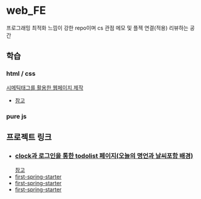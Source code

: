 # web_FE 
프로그래밍 최적화 느낌이 강한 repo이며 cs 관점 메모 및 플젝 연결(적용) 리뷰하는 공간

## 학습



### html / css
[시메틱태그를 활용한 웹페이지 제작](https://github.com/davJ-star/Nomads-coder/tree/master/%5Bstep%5D%20JS/%5Bnomad%20coder%5DChrome%20JS/%5Bpractice-TEST%5D%20Chrome%20Js)
- [참고](https://github.com/davJ-star/web_FE/edit/main/README.md#clock%EA%B3%BC-%EB%A1%9C%EA%B7%B8%EC%9D%B8%EC%9D%84-%ED%86%B5%ED%95%9C-todolist-%ED%8E%98%EC%9D%B4%EC%A7%80%EC%98%A4%EB%8A%98%EC%9D%98-%EB%AA%85%EC%96%B8%EA%B3%BC-%EB%82%A0%EC%94%A8%ED%8F%AC%ED%95%A8-%EB%B0%B0%EA%B2%BD)

### pure js



## 프로젝트 링크

- ### [clock과 로그인을 통한 todolist 페이지(오늘의 명언과 날씨포함 배경)](https://github.com/davJ-star/Nomads-coder/tree/master/%5Bstep%5D%20JS/%5Bnomad%20coder%5DChrome%20JS/%5Bpractice%5D%20Chrome%20Js)
  [참고](https://github.com/davJ-star/Nomads-coder/tree/master/%5Bstep%5D%20JS/%5Bnomad%20coder%5DChrome%20JS)
- [first-spring-starter](https://github.com/davJ-star/first-spring-starter)
- [first-spring-starter](https://github.com/davJ-star/first-spring-starter)
- [first-spring-starter](https://github.com/davJ-star/first-spring-starter)


